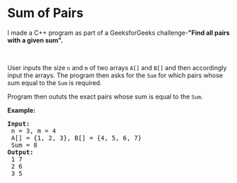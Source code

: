 <h1>Sum of Pairs</h1></a><div><p>I made a C++ program as part of a GeeksforGeeks challenge-<b>"Find all pairs with a given sum".</b></p>
<p>&nbsp;</p>
<p>User inputs the size <code>n</code> and <code>m</code> of two arrays <code>A[]</code> and <code>B[]</code> and then accordingly input the arrays. The program then asks for the <code>Sum</code> for which pairs whose sum equal to the <code>Sum</code> is required.</p> 
  
<p>Program then oututs the exact pairs whose sum is equal to the <code>Sum</code>.</p>

<p><strong>Example:</strong></p>

<pre><strong>Input:</strong><br> n = 3, m = 4 <br> A[] = {1, 2, 3}, B[] = {4, 5, 6, 7} <br> Sum = 8 &nbsp;
<strong>Output:</strong><br> 1 7 <br> 2 6 <br> 3 5
</pre>  
